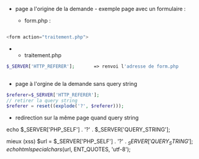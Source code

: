  * page a l'origine de la demande - exemple page avec un formulaire :
 
   * form.php :

```php

<form action="traitement.php">
```
*   * traitement.php

```php
$_SERVER['HTTP_REFERER'];       => renvoi l'adresse de form.php
	    
```



* page à l'orgine de la demande sans query string



```php
$referer=$_SERVER['HTTP_REFERER'];
// retirer la query string
$referer = reset((explode('?', $referer)));

```


 * redirection sur la même page quand query string

echo $_SERVER['PHP_SELF'] . '?' . $_SERVER['QUERY_STRING'];

mieux (xss)
$url = $_SERVER['PHP_SELF'] . '?' . $_SERVER['QUERY_STRING'];
echo htmlspecialchars($url, ENT_QUOTES, 'utf-8');